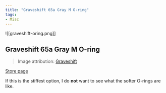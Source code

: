 ```yaml
---
title: "Graveshift 65a Gray M O-ring"
tags:
- Misc 
---
```


![[graveshift-oring.png]]

## Graveshift 65a Gray M O-ring

> Image attribution: [Graveshift](https://graveshift.com/products/graveshift-m-o-rings?variant=40305035247822)

[Store page](https://graveshift.com/products/graveshift-m-o-rings?variant=40305035247822)

If this is the stiffest option, I do **not** want to see what the softer O-rings are like.

